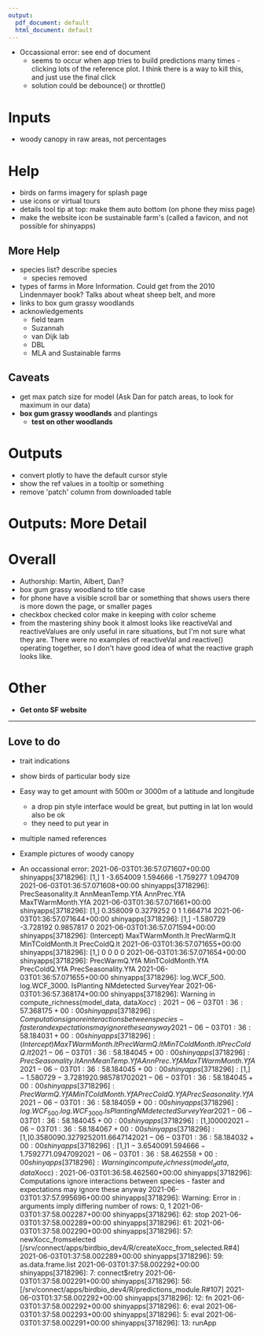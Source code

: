 ```yaml
---
output:
  pdf_document: default
  html_document: default
---
```


+ Occassional error: see end of document
  + seems to occur when app tries to build predictions many times - clicking lots of the reference plot. I think there is a way to kill this, and just use the final click
  + solution could be debounce() or throttle()

# Inputs
+ woody canopy in raw areas, not percentages

# Help
+ birds on farms imagery for splash page
+ use icons or virtual tours
+ details tool tip at top: make them auto bottom (on phone they miss page)
+ make the website icon be sustainable farm's (called a favicon, and not possible for shinyapps)

## More Help
+ species list? describe species
  + species removed
+ types of farms in More Information. Could get from the 2010 Lindenmayer book? Talks about wheat sheep belt, and more
+ links to box gum grassy woodlands
+ acknowledgements
  + field team
  + Suzannah
  + van Dijk lab
  + DBL
  + MLA and Sustainable farms

## Caveats
+ get max patch size for model (Ask Dan for patch areas, to look for maximum in our data)
+ __box gum grassy woodlands__ and plantings
  + __test on other woodlands__

# Outputs
+ convert plotly to have the default cursor style
+ show the ref values in a tooltip or something
+ remove 'patch' column from downloaded table


# Outputs: More Detail

# Overall
+ Authorship: Martin, Albert, Dan?
+ box gum grassy woodland to title case
+ for phone have a visible scroll bar or something that shows users there is more down the page, or smaller pages
+ checkbox checked color make in keeping with color scheme
+ from the mastering shiny book it almost looks like reactiveVal and reactiveValues are only useful in rare situations, but I'm not sure what they are. There were no examples of reactiveVal and reactive() operating together, so I don't have good idea of what the reactive graph looks like.

# Other
+ __Get onto SF website__

--- 

## Love to do
+ trait indications
+ show birds of particular body size
+ Easy way to get amount with 500m or 3000m of a latitude and longitude
  + a drop pin style interface would be great, but putting in lat lon would also be ok
  + they need to put year in

+ multiple named references

+ Example pictures of woody canopy

 


+ An occassional error:
2021-06-03T01:36:57.071607+00:00 shinyapps[3718296]: [1,]           1        -3.654009     1.594666        -1.759277     1.094709
2021-06-03T01:36:57.071608+00:00 shinyapps[3718296]:      PrecSeasonality.lt AnnMeanTemp.YfA AnnPrec.YfA MaxTWarmMonth.YfA
2021-06-03T01:36:57.071661+00:00 shinyapps[3718296]: [1,]     0.358009     0.3279252          0          1   1.664714
2021-06-03T01:36:57.071644+00:00 shinyapps[3718296]: [1,]          -1.580729       -3.728192   0.9857817                 0
2021-06-03T01:36:57.071594+00:00 shinyapps[3718296]:      (Intercept) MaxTWarmMonth.lt PrecWarmQ.lt MinTColdMonth.lt PrecColdQ.lt
2021-06-03T01:36:57.071655+00:00 shinyapps[3718296]: [1,]             0                 0             0                   0
2021-06-03T01:36:57.071654+00:00 shinyapps[3718296]:      PrecWarmQ.YfA MinTColdMonth.YfA PrecColdQ.YfA PrecSeasonality.YfA
2021-06-03T01:36:57.071655+00:00 shinyapps[3718296]:      log.WCF_500. log.WCF_3000. IsPlanting NMdetected SurveyYear
2021-06-03T01:36:57.368174+00:00 shinyapps[3718296]: Warning in compute_richness(model_data, data$Xocc) :
2021-06-03T01:36:57.368175+00:00 shinyapps[3718296]:   Computations ignore interactions between species - faster and expectations may ignore these anyway
2021-06-03T01:36:58.184031+00:00 shinyapps[3718296]:      (Intercept) MaxTWarmMonth.lt PrecWarmQ.lt MinTColdMonth.lt PrecColdQ.lt
2021-06-03T01:36:58.184045+00:00 shinyapps[3718296]:      PrecSeasonality.lt AnnMeanTemp.YfA AnnPrec.YfA MaxTWarmMonth.YfA
2021-06-03T01:36:58.184045+00:00 shinyapps[3718296]: [1,]          -1.580729       -3.728192   0.9857817                 0
2021-06-03T01:36:58.184045+00:00 shinyapps[3718296]:      PrecWarmQ.YfA MinTColdMonth.YfA PrecColdQ.YfA PrecSeasonality.YfA
2021-06-03T01:36:58.184059+00:00 shinyapps[3718296]:      log.WCF_500. log.WCF_3000. IsPlanting NMdetected SurveyYear
2021-06-03T01:36:58.184045+00:00 shinyapps[3718296]: [1,]             0                 0             0                   0
2021-06-03T01:36:58.184067+00:00 shinyapps[3718296]: [1,]     0.358009     0.3279252          0          1   1.664714
2021-06-03T01:36:58.184032+00:00 shinyapps[3718296]: [1,]           1        -3.654009     1.594666        -1.759277     1.094709
2021-06-03T01:36:58.462558+00:00 shinyapps[3718296]: Warning in compute_richness(model_data, data$Xocc) :
2021-06-03T01:36:58.462560+00:00 shinyapps[3718296]:   Computations ignore interactions between species - faster and expectations may ignore these anyway
2021-06-03T01:37:57.995696+00:00 shinyapps[3718296]: Warning: Error in <Anonymous>: arguments imply differing number of rows: 0, 1
2021-06-03T01:37:58.002287+00:00 shinyapps[3718296]:   62: stop
2021-06-03T01:37:58.002289+00:00 shinyapps[3718296]:   61: <Anonymous>
2021-06-03T01:37:58.002290+00:00 shinyapps[3718296]:   57: newXocc_fromselected [/srv/connect/apps/birdbio_dev4/R/createXocc_from_selected.R#4]
2021-06-03T01:37:58.002289+00:00 shinyapps[3718296]:   59: as.data.frame.list
2021-06-03T01:37:58.002292+00:00 shinyapps[3718296]:    7: connect$retry
2021-06-03T01:37:58.002291+00:00 shinyapps[3718296]:   56: <observer> [/srv/connect/apps/birdbio_dev4/R/predictions_module.R#107]
2021-06-03T01:37:58.002292+00:00 shinyapps[3718296]:   12: fn
2021-06-03T01:37:58.002292+00:00 shinyapps[3718296]:    6: eval
2021-06-03T01:37:58.002293+00:00 shinyapps[3718296]:    5: eval
2021-06-03T01:37:58.002291+00:00 shinyapps[3718296]:   13: runApp

